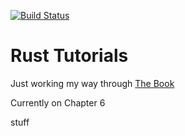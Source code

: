 [![Build Status](https://travis-ci.com/rthill91/rust-tutorials.svg?branch=master)](https://travis-ci.com/rthill91/rust-tutorials)

# Rust Tutorials

Just working my way through [The Book](https://doc.rust-lang.org/stable/book/)

Currently on Chapter 6



stuff
